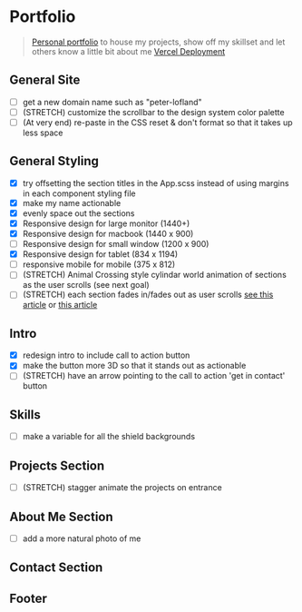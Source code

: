 # Portfolio

> [Personal portfolio](https://personal-portfolio-cyan.vercel.app/) to house my projects, show off my skillset and let others know a little bit about me
> [Vercel Deployment](https://vercel.com/plofland/personal-portfolio/FNbipnayPjjjJtN5rCfKmqX6SE6C)
## General Site

- [ ] get a new domain name such as "peter-lofland"
- [ ] (STRETCH) customize the scrollbar to the design system color palette
- [ ] (At very end) re-paste in the CSS reset & don't format so that it takes up less space

## General Styling

- [x] try offsetting the section titles in the App.scss instead of using margins in each component styling file
- [x] make my name actionable
- [x] evenly space out the sections
- [x] Responsive design for large monitor (1440+)
- [x] Responsive design for macbook (1440 x 900)
- [ ] Responsive design for small window (1200 x 900)
- [x] Responsive design for tablet (834 x 1194)
- [ ] responsive mobile for mobile (375 x 812)
- [ ] (STRETCH) Animal Crossing style cylindar world animation of sections as the user scrolls (see next goal)
- [ ] (STRETCH) each section fades in/fades out as user scrolls [see this article](https://www.superhi.com/library/posts/how-to-add-web-design-elements-that-fade-in-and-out-on-scroll) or [this article](https://blog.hubspot.com/website/css-fade-in)

## Intro
- [x] redesign intro to include call to action button
- [x] make the button more 3D so that it stands out as actionable
- [ ] (STRETCH) have an arrow pointing to the call to action 'get in contact' button

## Skills

 - [ ] make a variable for all the shield backgrounds

## Projects Section

- [ ] (STRETCH) stagger animate the projects on entrance

## About Me Section

- [ ] add a more natural photo of me

## Contact Section

## Footer
